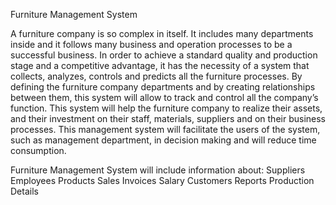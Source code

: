 Furniture Management System

A furniture company is so complex in itself. It includes many departments inside and it follows many business and operation processes to be a successful business.
In order to achieve a standard quality and production stage and a competitive advantage, it has the necessity of a system that collects, analyzes, controls and predicts all the furniture processes. By defining the furniture company departments and by creating relationships between them, this system will allow to track and control all the company’s function.
This system will help the furniture company to realize their assets, and their investment on their staff, materials, suppliers and on their business processes. This management system will facilitate the users of the system, such as management department, in decision making and will reduce time consumption.

Furniture Management System will include information about: 
Suppliers
Employees 
Products
Sales
Invoices 
Salary
Customers
Reports
Production Details



